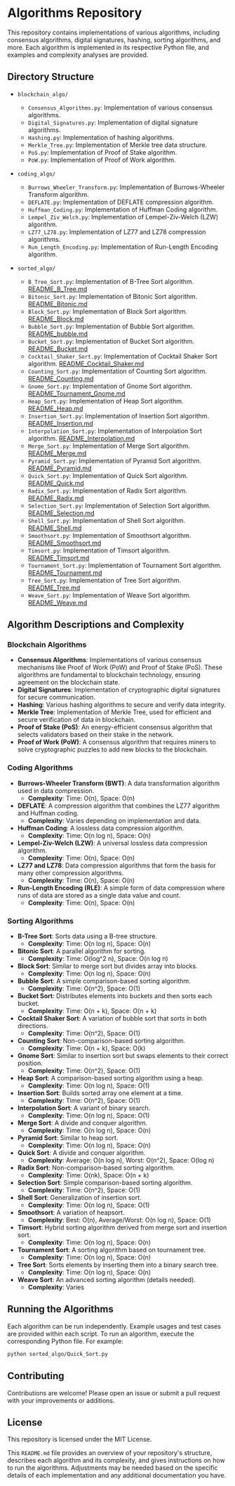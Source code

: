 # Algorithms Repository

This repository contains implementations of various algorithms, including consensus algorithms, digital signatures, hashing, sorting algorithms, and more. Each algorithm is implemented in its respective Python file, and examples and complexity analyses are provided.

## Directory Structure

- `blockchain_algo/`
  - `Consensus_Algorithms.py`: Implementation of various consensus algorithms.
  - `Digital_Signatures.py`: Implementation of digital signature algorithms.
  - `Hashing.py`: Implementation of hashing algorithms.
  - `Merkle_Tree.py`: Implementation of Merkle tree data structure.
  - `PoS.py`: Implementation of Proof of Stake algorithm.
  - `PoW.py`: Implementation of Proof of Work algorithm.

- `coding_algo/`
  - `Burrows_Wheeler_Transform.py`: Implementation of Burrows-Wheeler Transform algorithm.
  - `DEFLATE.py`: Implementation of DEFLATE compression algorithm.
  - `Huffman_Coding.py`: Implementation of Huffman Coding algorithm.
  - `Lempel_Ziv_Welch.py`: Implementation of Lempel-Ziv-Welch (LZW) algorithm.
  - `LZ77_LZ78.py`: Implementation of LZ77 and LZ78 compression algorithms.
  - `Run_Length_Encoding.py`: Implementation of Run-Length Encoding algorithm.

- `sorted_algo/`
  - `B_Tree_Sort.py`: Implementation of B-Tree Sort algorithm. [README_B_Tree.md](sorted_algo/B_Tree_Sort/README_B_Tree.md)
  - `Bitonic_Sort.py`: Implementation of Bitonic Sort algorithm. [README_Bitonic.md](sorted_algo/Bitonic_Sort/README_Bitonic.md)
  - `Block_Sort.py`: Implementation of Block Sort algorithm. [README_Block.md](sorted_algo/Block_Sort/README_Block.md)
  - `Bubble_Sort.py`: Implementation of Bubble Sort algorithm. [README_bubble.md](sorted_algo/Bubble_Sort/README_bubble.md)
  - `Bucket_Sort.py`: Implementation of Bucket Sort algorithm. [README_Bucket.md](sorted_algo/Bucket_Sort/README_Bucket.md)
  - `Cocktail_Shaker_Sort.py`: Implementation of Cocktail Shaker Sort algorithm. [README_Cocktail_Shaker.md](sorted_algo/Cocktail_Shaker_Sort/README_Cocktail_Shaker.md)
  - `Counting_Sort.py`: Implementation of Counting Sort algorithm. [README_Counting.md](sorted_algo/Counting_Sort/README_Counting.md)
  - `Gnome_Sort.py`: Implementation of Gnome Sort algorithm. [README_Tournament_Gnome.md](sorted_algo/Gnome_Sort/README_Tournament_Gnome.md)
  - `Heap_Sort.py`: Implementation of Heap Sort algorithm. [README_Heap.md](sorted_algo/Heap_Sort/README_Heap.md)
  - `Insertion_Sort.py`: Implementation of Insertion Sort algorithm. [README_Insertion.md](sorted_algo/Insertion_Sort/README_Insertion.md)
  - `Interpolation_Sort.py`: Implementation of Interpolation Sort algorithm. [README_Interpolation.md](sorted_algo/Interpolation_Sort/README_Interpolation.md)
  - `Merge_Sort.py`: Implementation of Merge Sort algorithm. [README_Merge.md](sorted_algo/Merge_Sort/README_Merge.md)
  - `Pyramid_Sort.py`: Implementation of Pyramid Sort algorithm. [README_Pyramid.md](sorted_algo/Pyramid_Sort/README_Pyramid.md)
  - `Quick_Sort.py`: Implementation of Quick Sort algorithm. [README_Quick.md](sorted_algo/Quick_Sort/README_Quick.md)
  - `Radix_Sort.py`: Implementation of Radix Sort algorithm. [README_Radix.md](sorted_algo/Radix_Sort/README_Radix.md)
  - `Selection_Sort.py`: Implementation of Selection Sort algorithm. [README_Selection.md](sorted_algo/Selection_Sort/README_Selection.md)
  - `Shell_Sort.py`: Implementation of Shell Sort algorithm. [README_Shell.md](sorted_algo/Shell_Sort/README_Shell.md)
  - `Smoothsort.py`: Implementation of Smoothsort algorithm. [README_Smoothsort.md](sorted_algo/Smoothsort/README_Smoothsort.md)
  - `Timsort.py`: Implementation of Timsort algorithm. [README_Timsort.md](sorted_algo//README_Timsort.md)
  - `Tournament_Sort.py`: Implementation of Tournament Sort algorithm. [README_Tournament.md](sorted_algo/Tournament_SortTimsort/README_Tournament.md)
  - `Tree_Sort.py`: Implementation of Tree Sort algorithm. [README_Tree.md](sorted_algo/Tree_Sort/README_Tree.md)
  - `Weave_Sort.py`: Implementation of Weave Sort algorithm. [README_Weave.md](sorted_algo/Weave_Sort/README_Weave.md)

## Algorithm Descriptions and Complexity

### Blockchain Algorithms
- **Consensus Algorithms**: Implementations of various consensus mechanisms like Proof of Work (PoW) and Proof of Stake (PoS). These algorithms are fundamental to blockchain technology, ensuring agreement on the blockchain state.
- **Digital Signatures**: Implementation of cryptographic digital signatures for secure communication.
- **Hashing**: Various hashing algorithms to secure and verify data integrity.
- **Merkle Tree**: Implementation of Merkle Tree, used for efficient and secure verification of data in blockchain.
- **Proof of Stake (PoS)**: An energy-efficient consensus algorithm that selects validators based on their stake in the network.
- **Proof of Work (PoW)**: A consensus algorithm that requires miners to solve cryptographic puzzles to add new blocks to the blockchain.

### Coding Algorithms
- **Burrows-Wheeler Transform (BWT)**: A data transformation algorithm used in data compression.
  - **Complexity**: Time: O(n), Space: O(n)
- **DEFLATE**: A compression algorithm that combines the LZ77 algorithm and Huffman coding.
  - **Complexity**: Varies depending on implementation and data.
- **Huffman Coding**: A lossless data compression algorithm.
  - **Complexity**: Time: O(n log n), Space: O(n)
- **Lempel-Ziv-Welch (LZW)**: A universal lossless data compression algorithm.
  - **Complexity**: Time: O(n), Space: O(n)
- **LZ77 and LZ78**: Data compression algorithms that form the basis for many other compression algorithms.
  - **Complexity**: Time: O(n), Space: O(n)
- **Run-Length Encoding (RLE)**: A simple form of data compression where runs of data are stored as a single data value and count.
  - **Complexity**: Time: O(n), Space: O(n)

### Sorting Algorithms
- **B-Tree Sort**: Sorts data using a B-tree structure.
  - **Complexity**: Time: O(n log n), Space: O(n)
- **Bitonic Sort**: A parallel algorithm for sorting.
  - **Complexity**: Time: O(log^2 n), Space: O(n log n)
- **Block Sort**: Similar to merge sort but divides array into blocks.
  - **Complexity**: Time: O(n log n), Space: O(n)
- **Bubble Sort**: A simple comparison-based sorting algorithm.
  - **Complexity**: Time: O(n^2), Space: O(1)
- **Bucket Sort**: Distributes elements into buckets and then sorts each bucket.
  - **Complexity**: Time: O(n + k), Space: O(n + k)
- **Cocktail Shaker Sort**: A variation of bubble sort that sorts in both directions.
  - **Complexity**: Time: O(n^2), Space: O(1)
- **Counting Sort**: Non-comparison-based sorting algorithm.
  - **Complexity**: Time: O(n + k), Space: O(k)
- **Gnome Sort**: Similar to insertion sort but swaps elements to their correct position.
  - **Complexity**: Time: O(n^2), Space: O(1)
- **Heap Sort**: A comparison-based sorting algorithm using a heap.
  - **Complexity**: Time: O(n log n), Space: O(1)
- **Insertion Sort**: Builds sorted array one element at a time.
  - **Complexity**: Time: O(n^2), Space: O(1)
- **Interpolation Sort**: A variant of binary search.
  - **Complexity**: Time: O(n log n), Space: O(1)
- **Merge Sort**: A divide and conquer algorithm.
  - **Complexity**: Time: O(n log n), Space: O(n)
- **Pyramid Sort**: Similar to heap sort.
  - **Complexity**: Time: O(n log n), Space: O(n)
- **Quick Sort**: A divide and conquer algorithm.
  - **Complexity**: Average: O(n log n), Worst: O(n^2), Space: O(log n)
- **Radix Sort**: Non-comparison-based sorting algorithm.
  - **Complexity**: Time: O(nk), Space: O(n + k)
- **Selection Sort**: Simple comparison-based sorting algorithm.
  - **Complexity**: Time: O(n^2), Space: O(1)
- **Shell Sort**: Generalization of insertion sort.
  - **Complexity**: Time: O(n log n), Space: O(1)
- **Smoothsort**: A variation of heapsort.
  - **Complexity**: Best: O(n), Average/Worst: O(n log n), Space: O(1)
- **Timsort**: Hybrid sorting algorithm derived from merge sort and insertion sort.
  - **Complexity**: Time: O(n log n), Space: O(n)
- **Tournament Sort**: A sorting algorithm based on tournament tree.
  - **Complexity**: Time: O(n log n), Space: O(n)
- **Tree Sort**: Sorts elements by inserting them into a binary search tree.
  - **Complexity**: Time: O(n log n), Space: O(n)
- **Weave Sort**: An advanced sorting algorithm (details needed).
  - **Complexity**: Varies

## Running the Algorithms

Each algorithm can be run independently. Example usages and test cases are provided within each script. To run an algorithm, execute the corresponding Python file. For example:

```bash
python sorted_algo/Quick_Sort.py
```

## Contributing
Contributions are welcome! Please open an issue or submit a pull request with your improvements or additions.


## License
This repository is licensed under the MIT License.


This `README.md` file provides an overview of your repository's structure, describes each algorithm and its complexity, and gives instructions on how to run the algorithms. Adjustments may be needed based on the specific details of each implementation and any additional documentation you have.
